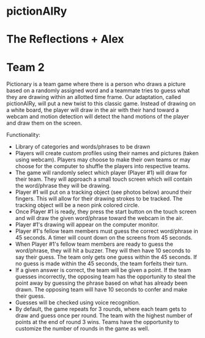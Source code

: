 # pictionAIRy
# The Reflections + Alex
# Team 2

Pictionary is a team game where there is a person who draws a picture based on a randomly assigned word and a teammate tries to guess what they are drawing within an allotted time frame.  Our adaptation, called pictionAIRy, will put a new twist to this classic game.  Instead of drawing on a white board, the player will draw in the air with their hand toward a webcam and motion detection will detect the hand motions of the player and draw them on the screen. 

Functionality:
*	Library of categories and words/phrases to be drawn 
*	Players will create custom profiles using their names and pictures (taken using webcam). Players may choose to make their own teams or may choose for the computer to shuffle the players into respective teams.
*	The game will randomly select which player (Player #1) will draw for their team. They will approach a small touch screen which will contain the word/phrase they will be drawing.
*	Player #1 will put on a tracking object (see photos below) around their fingers. This will allow for their drawing strokes to be tracked. The tracking object will be a neon pink colored circle.
*	Once Player #1 is ready, they press the start button on the touch screen and will draw the given word/phrase toward the webcam in the air. 
*	Player #1's drawing will appear on the computer monitor.
* Player #1's fellow team members must guess the correct word/phrase in 45 seconds. A timer will count down on the screens from 45 seconds.
*	When Player #1's fellow team members are ready to guess the word/phrase, they will hit a buzzer. They will then have 10 seconds to say their guess. The team only gets one guess within the 45 seconds. If no guess is made within the 45 seconds, the team forfeits their turn.
*	If a given answer is correct, the team will be given a point. If the team guesses incorrectly, the opposing team has the opportunity to steal the point away by guessing the phrase based on what has already been drawn. The opposing team will have 10 seconds to confer and make their guess.
*	Guesses will be checked using voice recognition.
*	By default, the game repeats for 3 rounds, where each team gets to draw and guess once per round. The team with the highest number of points at the end of round 3 wins. Teams have the opportunity to customize the number of rounds in the game as well. 
 
